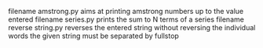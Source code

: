 filename amstrong.py
aims at printing amstrong numbers up to the value entered 
filename series.py
prints the sum to N terms of a series
filename reverse string.py
reverses the entered string without reversing the individual words the given string must be separated by fullstop
